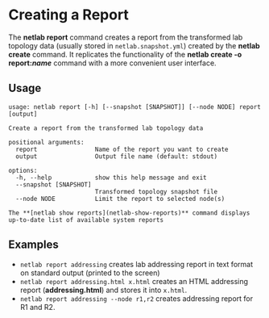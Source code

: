 # Creating a Report

The **netlab report** command creates a report from the transformed lab topology data (usually stored in `netlab.snapshot.yml`) created by the **netlab create** command. It replicates the functionality of the **netlab create -o report:_name_** command with a more convenient user interface.

## Usage

```text
usage: netlab report [-h] [--snapshot [SNAPSHOT]] [--node NODE] report [output]

Create a report from the transformed lab topology data

positional arguments:
  report                Name of the report you want to create
  output                Output file name (default: stdout)

options:
  -h, --help            show this help message and exit
  --snapshot [SNAPSHOT]
                        Transformed topology snapshot file
  --node NODE           Limit the report to selected node(s)
```

```{tip}
The **[netlab show reports](netlab-show-reports)** command displays up-to-date list of available system reports
```

## Examples

* `netlab report addressing` creates lab addressing report in text format on standard output (printed to the screen)
* `netlab report addressing.html x.html` creates an HTML addressing report (**addressing.html**) and stores it into `x.html`.
* `netlab report addressing --node r1,r2` creates addressing report for R1 and R2.
